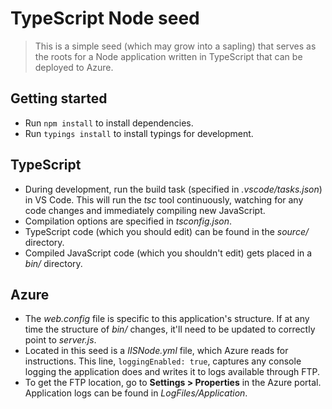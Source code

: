 # TypeScript Node seed
> This is a simple seed (which may grow into a sapling) that serves as the roots for a Node application written in TypeScript that can be deployed to Azure.

## Getting started
* Run `npm install` to install dependencies.
* Run `typings install` to install typings for development.

## TypeScript
* During development, run the build task (specified in *.vscode/tasks.json*) in VS Code. This will run the *tsc* tool continuously, watching for any code changes and immediately compiling new JavaScript.
* Compilation options are specified in *tsconfig.json*.
* TypeScript code (which you should edit) can be found in the *source/* directory.
* Compiled JavaScript code (which you shouldn't edit) gets placed in a *bin/* directory.

## Azure
* The *web.config* file is specific to this application's structure. If at any time the structure of *bin/* changes, it'll need to be updated to correctly point to *server.js*.
* Located in this seed is a *IISNode.yml* file, which Azure reads for instructions. This line, `loggingEnabled: true`, captures any console logging the application does and writes it to logs available through FTP.
* To get the FTP location, go to **Settings > Properties** in the Azure portal. Application logs can be found in *LogFiles/Application*.